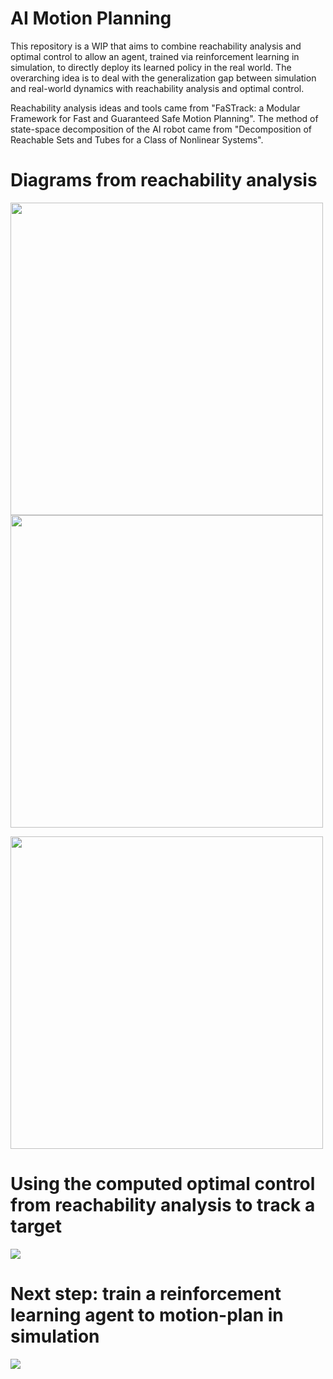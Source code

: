 # AI Motion Planning
This repository is a WIP that aims to combine reachability analysis and optimal control to allow an agent, trained via reinforcement learning in simulation, to directly deploy its learned policy in the real world. The overarching idea is to deal with the generalization gap between simulation and real-world dynamics with reachability analysis and optimal control. 

Reachability analysis ideas and tools came from "FaSTrack: a Modular Framework for Fast and Guaranteed Safe Motion Planning".
The method of state-space decomposition of the AI robot came from "Decomposition of Reachable Sets and Tubes for a Class of Nonlinear Systems".

# Diagrams from reachability analysis

<img src="https://github.com/acyclics/AI-Motion-Planning/blob/master/examples/aimp_1.png" width="500" height="500"> <img src="https://github.com/acyclics/AI-Motion-Planning/blob/master/examples/aimp_2.png" width="500" height="500">

<img src="https://github.com/acyclics/AI-Motion-Planning/blob/master/examples/aimp_3.png" width="500" height="500">

# Using the computed optimal control from reachability analysis to track a target
![](https://github.com/acyclics/AI-Motion-Planning/blob/master/examples/optctrl.gif)

# Next step: train a reinforcement learning agent to motion-plan in simulation
![](https://github.com/acyclics/AI-Motion-Planning/blob/master/examples/aimp_4.png)
